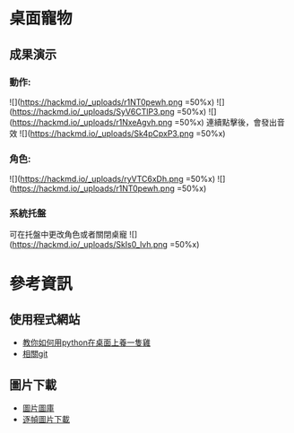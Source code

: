 # 桌面寵物
## 成果演示
### 動作:
![](https://hackmd.io/_uploads/r1NT0pewh.png =50%x)
![](https://hackmd.io/_uploads/SyV6CTlP3.png =50%x)
![](https://hackmd.io/_uploads/r1NxeAgvh.png =50%x)
連續點擊後，會發出音效
![](https://hackmd.io/_uploads/Sk4pCpxP3.png =50%x)
### 角色:
![](https://hackmd.io/_uploads/ryVTC6xDh.png =50%x)
![](https://hackmd.io/_uploads/r1NT0pewh.png =50%x)
### 系統托盤
可在托盤中更改角色或者關閉桌寵
![](https://hackmd.io/_uploads/SkIs0_lvh.png =50%x)
# 參考資訊
## 使用程式網站
- [教你如何用python在桌面上養一隻雞 ](https://youtu.be/_gqB07GqrC8)
- [相關git](https://github.com/GenoDice125/Desktop-Chicken-Pet)
## 圖片下載
- [圖片圖庫](https://github.com/Pelom777/AzurLaneSD?fbclid=IwAR0z132dS_lWuiL3SKpVQJDdnS11rGfMZ-xLhbzzgxj-e6P8qr_ckYmg6TQ_aem_th_AbrsdIQIs53Kt0HqBqgKIWJbWEfIzIjQIYyXgqBy99e8lxKWM24xGkVTdDQjeGvh63o)
- [逐幀圖片下載](https://naganeko.pages.dev/chibi-gif/)



